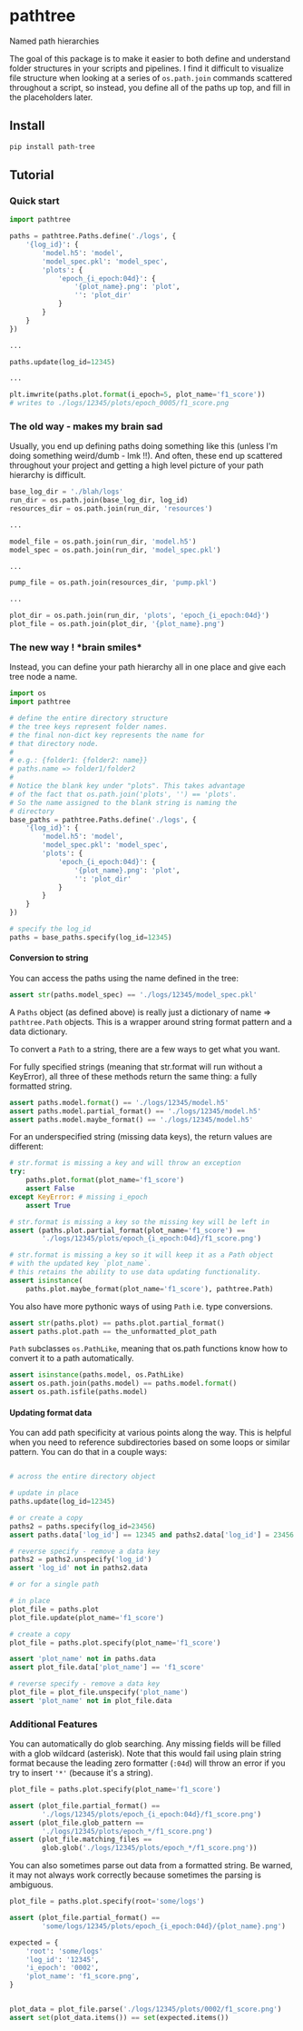 # pathtree
Named path hierarchies

The goal of this package is to make it easier to both define and understand folder structures in your scripts and pipelines. I find it difficult to visualize file structure when looking at a series of `os.path.join` commands scattered throughout a script, so instead, you define all of the paths up top, and fill in the placeholders later.

## Install

```bash
pip install path-tree
```

## Tutorial

### Quick start

```python
import pathtree

paths = pathtree.Paths.define('./logs', {
    '{log_id}': {
        'model.h5': 'model',
        'model_spec.pkl': 'model_spec',
        'plots': {
            'epoch_{i_epoch:04d}': {
                '{plot_name}.png': 'plot',
                '': 'plot_dir'
            }
        }
    }
})

...

paths.update(log_id=12345)

...

plt.imwrite(paths.plot.format(i_epoch=5, plot_name='f1_score'))
# writes to ./logs/12345/plots/epoch_0005/f1_score.png
```

### The old way - makes my brain sad

Usually, you end up defining paths doing something like this (unless I'm doing something weird/dumb - lmk !!). And often,
these end up scattered throughout your project and getting a high level
picture of your path hierarchy is difficult.

```python
base_log_dir = './blah/logs'
run_dir = os.path.join(base_log_dir, log_id)
resources_dir = os.path.join(run_dir, 'resources')

...

model_file = os.path.join(run_dir, 'model.h5')
model_spec = os.path.join(run_dir, 'model_spec.pkl')

...

pump_file = os.path.join(resources_dir, 'pump.pkl')

...

plot_dir = os.path.join(run_dir, 'plots', 'epoch_{i_epoch:04d}')
plot_file = os.path.join(plot_dir, '{plot_name}.png')
```

### The new way ! **\*brain smiles\***

Instead, you can define your path hierarchy all in one place and give each tree node a name.

```python
import os
import pathtree

# define the entire directory structure
# the tree keys represent folder names.
# the final non-dict key represents the name for
# that directory node.
#
# e.g.: {folder1: {folder2: name}}
# paths.name => folder1/folder2
#
# Notice the blank key under "plots". This takes advantage
# of the fact that os.path.join('plots', '') == 'plots'.
# So the name assigned to the blank string is naming the
# directory
base_paths = pathtree.Paths.define('./logs', {
    '{log_id}': {
        'model.h5': 'model',
        'model_spec.pkl': 'model_spec',
        'plots': {
            'epoch_{i_epoch:04d}': {
                '{plot_name}.png': 'plot',
                '': 'plot_dir'
            }
        }
    }
})

# specify the log_id
paths = base_paths.specify(log_id=12345)

```

#### Conversion to string

You can access the paths using the name defined in the tree:

```python
assert str(paths.model_spec) == './logs/12345/model_spec.pkl'
```

A `Paths` object (as defined above) is really just a dictionary of name => `pathtree.Path` objects. This is a wrapper around string format pattern and a data dictionary.

To convert a `Path` to a string, there are a few ways to get what you want.

For fully specified strings (meaning that str.format will run without a KeyError), all three of these methods return the same thing: a fully formatted string.

```python
assert paths.model.format() == './logs/12345/model.h5'
assert paths.model.partial_format() == './logs/12345/model.h5'
assert paths.model.maybe_format() == './logs/12345/model.h5'
```

For an underspecified string (missing data keys), the return values are different:

```python
# str.format is missing a key and will throw an exception
try:
    paths.plot.format(plot_name='f1_score')
    assert False
except KeyError: # missing i_epoch
    assert True

# str.format is missing a key so the missing key will be left in
assert (paths.plot.partial_format(plot_name='f1_score') ==  
        './logs/12345/plots/epoch_{i_epoch:04d}/f1_score.png')

# str.format is missing a key so it will keep it as a Path object
# with the updated key `plot_name`.
# this retains the ability to use data updating functionality.
assert isinstance(
    paths.plot.maybe_format(plot_name='f1_score'), pathtree.Path)
```

You also have more pythonic ways of using `Path` i.e. type conversions.

```python
assert str(paths.plot) == paths.plot.partial_format()
assert paths.plot.path == the_unformatted_plot_path
```

`Path` subclasses `os.PathLike`, meaning that os.path functions know how to convert it to a path automatically.

```python
assert isinstance(paths.model, os.PathLike)
assert os.path.join(paths.model) == paths.model.format()
assert os.path.isfile(paths.model)
```

#### Updating format data

You can add path specificity at various points along the way. This is helpful when you need to reference subdirectories based on some loops or similar pattern. You can do that in a couple ways:

```python

# across the entire directory object

# update in place
paths.update(log_id=12345)

# or create a copy
paths2 = paths.specify(log_id=23456)
assert paths.data['log_id'] == 12345 and paths2.data['log_id'] = 23456

# reverse specify - remove a data key
paths2 = paths2.unspecify('log_id')
assert 'log_id' not in paths2.data

# or for a single path

# in place
plot_file = paths.plot
plot_file.update(plot_name='f1_score')

# create a copy
plot_file = paths.plot.specify(plot_name='f1_score')

assert 'plot_name' not in paths.data
assert plot_file.data['plot_name'] == 'f1_score'

# reverse specify - remove a data key
plot_file = plot_file.unspecify('plot_name')
assert 'plot_name' not in plot_file.data
```

### Additional Features

You can automatically do glob searching. Any missing fields will be filled with a glob wildcard (asterisk). Note that this would fail using plain string format because the leading zero formatter (`:04d`) will throw an error if you try to insert `'*'` (because it's a string).

```python
plot_file = paths.plot.specify(plot_name='f1_score')

assert (plot_file.partial_format() ==
        './logs/12345/plots/epoch_{i_epoch:04d}/f1_score.png')
assert (plot_file.glob_pattern ==
        './logs/12345/plots/epoch_*/f1_score.png')
assert (plot_file.matching_files ==
        glob.glob('./logs/12345/plots/epoch_*/f1_score.png'))
```

You can also sometimes parse out data from a formatted string. Be warned,
it may not always work correctly because sometimes the parsing is ambiguous.

```python
plot_file = paths.plot.specify(root='some/logs')

assert (plot_file.partial_format() ==
        'some/logs/12345/plots/epoch_{i_epoch:04d}/{plot_name}.png')

expected = {
    'root': 'some/logs'
    'log_id': '12345',
    'i_epoch': '0002',
    'plot_name': 'f1_score.png',
}


plot_data = plot_file.parse('./logs/12345/plots/0002/f1_score.png')
assert set(plot_data.items()) == set(expected.items())
```
